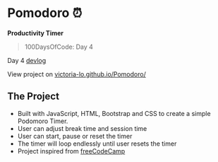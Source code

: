 # Pomodoro :alarm_clock:
**Productivity Timer**
> 100DaysOfCode: Day 4

Day 4 [devlog](https://medium.com/@victoria2666/100-days-of-code-day-4-of-100-3e5b17de6b96)

View project on [victoria-lo.github.io/Pomodoro/](https://victoria-lo.github.io/Pomodoro/)

## The Project
- Built with JavaScript, HTML, Bootstrap and CSS to create a simple Podomoro Timer.
- User can adjust break time and session time
- User can start, pause or reset the timer
- The timer will loop endlessly until user resets the timer
- Project inspired from [freeCodeCamp](https://www.freecodecamp.org/learn/front-end-libraries/front-end-libraries-projects/build-a-pomodoro-clock)
